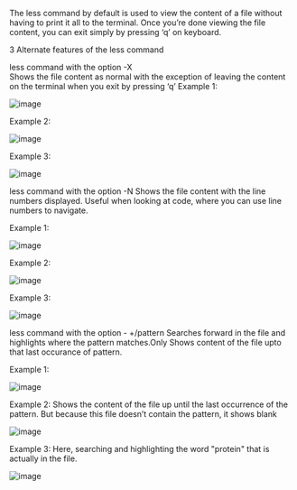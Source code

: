 
The less command by default is used to view the content of a file without having to print it all to the terminal. Once you’re done viewing the file content, you can exit simply by pressing ‘q’ on keyboard. 

3 Alternate features of the less command

less <filename> command with the option -X  
Shows the file content as normal with the exception of leaving the content on the terminal when you exit by pressing ‘q’
Example 1:
  
  ![image](https://user-images.githubusercontent.com/78668680/201503769-38eb386b-f6ee-401a-ae38-fed25c9a91b9.png)
  
Example 2:
  
  ![image](https://user-images.githubusercontent.com/78668680/201503796-acb1aa1b-95be-4982-9657-c7c762563e37.png)
  
Example 3:
  
  ![image](https://user-images.githubusercontent.com/78668680/201503808-0f8d08c6-e9e3-4284-815d-e891e99ec0c4.png)
  
less <filename> command with the option -N 
Shows the file content with the line numbers displayed.
Useful when looking at code, where you can use line numbers to navigate.

Example 1:
  
  ![image](https://user-images.githubusercontent.com/78668680/201503881-d7d1dc45-82c6-4da3-a8e5-da64eeeb2504.png)
  
Example 2:
  
  ![image](https://user-images.githubusercontent.com/78668680/201503889-2416d2f4-bcfd-47ef-a307-13e21dca5236.png)
  
Example 3:
  
  ![image](https://user-images.githubusercontent.com/78668680/201503904-f84558cf-77a5-4835-8fec-3b90956c16e8.png)

less <filename> command with the option - +/pattern 
Searches forward in the file and highlights where the pattern matches.Only Shows content of the file upto that last occurance of pattern.

Example 1:
  
  ![image](https://user-images.githubusercontent.com/78668680/201503917-64c51afa-8e4e-40f7-8af8-d8d92a72cd1c.png)
  
Example 2:
  Shows the content of the file up until the last occurrence of the pattern. 
  But because this file doesn’t contain the pattern, it shows blank
  
  ![image](https://user-images.githubusercontent.com/78668680/201503939-f122c739-3496-40b4-a61c-ebc9d8573d8b.png)
  
Example 3:
  Here, searching and highlighting the word "protein" that is actually in the file.

  ![image](https://user-images.githubusercontent.com/78668680/201503958-be06a694-21f9-43ff-8864-1f36607edb18.png)
  

